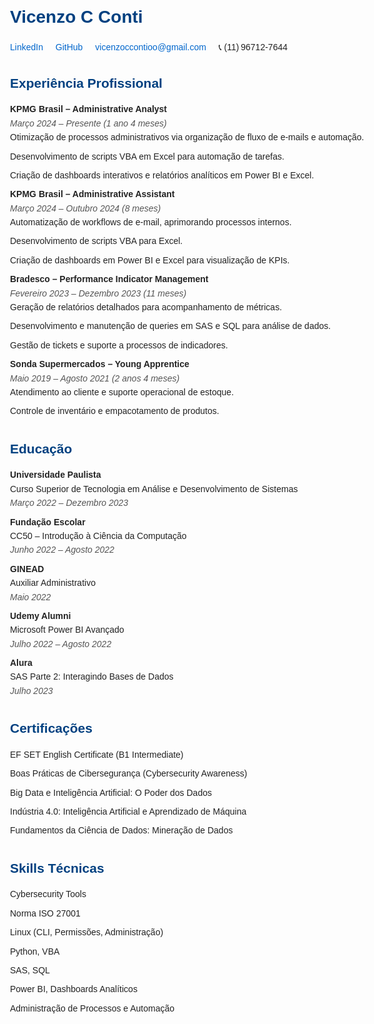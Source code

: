 <!DOCTYPE html>
<html lang="pt-BR">
<head>
  <meta charset="UTF-8">
  <title>Currículo – Vicenzo C Conti</title>
  <style>
    body {
      font-family: Arial, sans-serif;
      line-height: 1.6;
      padding: 2rem;
      max-width: 800px;
      margin: auto;
      color: #222;
    }
    h1, h2 {
      color: #004080;
      margin-bottom: 0.5rem;
    }
    .contact a {
      color: #0066cc;
      text-decoration: none;
      margin-right: 1rem;
    }
    .section {
      margin-bottom: 2rem;
    }
    .subheading {
      font-weight: bold;
    }
    .date {
      font-style: italic;
      color: #555;
    }
    ul {
      list-style: none;
      padding-left: 0;
    }
    ul li + li {
      margin-top: 0.5rem;
    }
  </style>
</head>
<body>

  <h1>Vicenzo C Conti</h1>
  <p class="contact">
    <a href="https://www.linkedin.com/in/vicenzocconti">LinkedIn</a>
    <a href="https://github.com/seuusuario">GitHub</a>
    <a href="mailto:vicenzoccontioo@gmail.com">vicenzoccontioo@gmail.com</a>
    <span>📞 (11) 96712-7644</span>
  </p>

  <div class="section" id="experiencia">
    <h2>Experiência Profissional</h2>
    <ul>
      <li>
        <span class="subheading">KPMG Brasil – Administrative Analyst</span><br>
        <span class="date">Março 2024 – Presente (1 ano 4 meses)</span>
        <ul>
          <li>Otimização de processos administrativos via organização de fluxo de e-mails e automação.</li>
          <li>Desenvolvimento de scripts VBA em Excel para automação de tarefas.</li>
          <li>Criação de dashboards interativos e relatórios analíticos em Power BI e Excel.</li>
        </ul>
      </li>
      <li>
        <span class="subheading">KPMG Brasil – Administrative Assistant</span><br>
        <span class="date">Março 2024 – Outubro 2024 (8 meses)</span>
        <ul>
          <li>Automatização de workflows de e-mail, aprimorando processos internos.</li>
          <li>Desenvolvimento de scripts VBA para Excel.</li>
          <li>Criação de dashboards em Power BI e Excel para visualização de KPIs.</li>
        </ul>
      </li>
      <li>
        <span class="subheading">Bradesco – Performance Indicator Management</span><br>
        <span class="date">Fevereiro 2023 – Dezembro 2023 (11 meses)</span>
        <ul>
          <li>Geração de relatórios detalhados para acompanhamento de métricas.</li>
          <li>Desenvolvimento e manutenção de queries em SAS e SQL para análise de dados.</li>
          <li>Gestão de tickets e suporte a processos de indicadores.</li>
        </ul>
      </li>
      <li>
        <span class="subheading">Sonda Supermercados – Young Apprentice</span><br>
        <span class="date">Maio 2019 – Agosto 2021 (2 anos 4 meses)</span>
        <ul>
          <li>Atendimento ao cliente e suporte operacional de estoque.</li>
          <li>Controle de inventário e empacotamento de produtos.</li>
        </ul>
      </li>
    </ul>
  </div>

  <div class="section" id="educacao">
    <h2>Educação</h2>
    <ul>
      <li>
        <span class="subheading">Universidade Paulista</span><br>
        Curso Superior de Tecnologia em Análise e Desenvolvimento de Sistemas<br>
        <span class="date">Março 2022 – Dezembro 2023</span>
      </li>
      <li>
        <span class="subheading">Fundação Escolar</span><br>
        CC50 – Introdução à Ciência da Computação<br>
        <span class="date">Junho 2022 – Agosto 2022</span>
      </li>
      <li>
        <span class="subheading">GINEAD</span><br>
        Auxiliar Administrativo<br>
        <span class="date">Maio 2022</span>
      </li>
      <li>
        <span class="subheading">Udemy Alumni</span><br>
        Microsoft Power BI Avançado<br>
        <span class="date">Julho 2022 – Agosto 2022</span>
      </li>
      <li>
        <span class="subheading">Alura</span><br>
        SAS Parte 2: Interagindo Bases de Dados<br>
        <span class="date">Julho 2023</span>
      </li>
    </ul>
  </div>

  <div class="section" id="certificacoes">
    <h2>Certificações</h2>
    <ul>
      <li>EF SET English Certificate (B1 Intermediate)</li>
      <li>Boas Práticas de Cibersegurança (Cybersecurity Awareness)</li>
      <li>Big Data e Inteligência Artificial: O Poder dos Dados</li>
      <li>Indústria 4.0: Inteligência Artificial e Aprendizado de Máquina</li>
      <li>Fundamentos da Ciência de Dados: Mineração de Dados</li>
    </ul>
  </div>

  <div class="section" id="skills">
    <h2>Skills Técnicas</h2>
    <ul>
      <li>Cybersecurity Tools</li>
      <li>Norma ISO 27001</li>
      <li>Linux (CLI, Permissões, Administração)</li>
      <li>Python, VBA</li>
      <li>SAS, SQL</li>
      <li>Power BI, Dashboards Analíticos</li>
      <li>Administração de Processos e Automação</li>
    </ul>
  </div>

</body>
</html>
